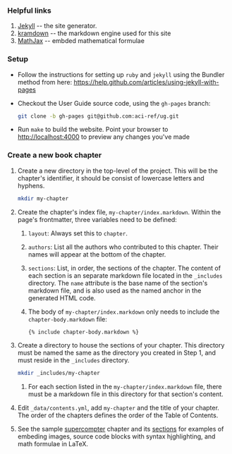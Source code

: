 
### Helpful links

1.  [Jekyll](http://jekyllrb.com) -- the site generator. 
2.  [kramdown](http://kramdown.gettalong.org/syntax.html) -- the markdown engine used for this site 
3.  [MathJax](http://docs.mathjax.org/en/latest) -- embded mathematical formulae


### Setup

+ Follow the instructions for setting up `ruby` and `jekyll` using the Bundler method from
here: https://help.github.com/articles/using-jekyll-with-pages

+ Checkout the User Guide source code, using the `gh-pages` branch:

    ```bash
    git clone -b gh-pages git@github.com:aci-ref/ug.git
    ```  

+ Run `make` to build the website.  Point your browser to [http://localhost:4000](http://localhost:4000) to preview any changes you've made


### Create a new book chapter


1.  Create a new directory in the top-level of the project.  This will be the chapter's identifier, it should be consist of lowercase letters and hyphens.
    ```bash
    mkdir my-chapter
    ```

2. Create the chapter's index file, `my-chapter/index.markdown`.  Within the page's frontmatter, three variables need to be defined: 
    1. `layout`: Always set this to `chapter`.
    2. `authors`:  List all the authors who contributed to this chapter.  Their names will appear at the bottom of the chapter.
    3. `sections`:  List, in order, the sections of the chapter.  The content of each section is an separate markdown file located in the `_includes` directory.  The `name` attribute is the base name of the section's markdown file, and is also used as the named anchor in the generated HTML code.

    1. The body of `my-chapter/index.markdown` only needs to include the `chapter-body.markdown` file:
        ```
        {% include chapter-body.markdown %}
        ```

1. Create a directory to house the sections of your chapter.  This directory must be named the same as the directory you created in Step 1, and must reside in the `_includes` directory.
    ```bash
    mkdir _includes/my-chapter
    ```
    1. For each section listed in the `my-chapter/index.markdown` file, there must be a markdown file in this directory for that section's content.

1. Edit `_data/contents.yml`, add `my-chapter` and the title of your chapter.  The order of the chapters defines the order of the Table of Contents.

1. See the sample [supercompter](supercomputer) chapter and its [sections](_includes/supercomputer) for examples of embeding images, source code blocks with syntax hjghlighting, and math formulae in LaTeX.

